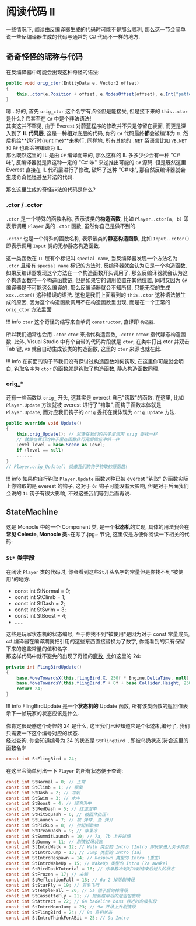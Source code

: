 # 阅读代码 II

一些情况下, 阅读由反编译器生成的代码时可能不是那么顺利, 那么这一节会简单说一些反编译器生成的代码与通常的 C# 代码不一样的地方.

## 奇奇怪怪的昵称与代码

在反编译器中可能会出现这种奇怪的语法:
```cs title="Celeste.FinalBoss (即 6a 后半段 Badeline Boss 实体)"
public void orig_ctor(EntityData e, Vector2 offset)
{
    this..ctor(e.Position + offset, e.NodesOffset(offset), e.Int("patternIndex", 0), e.Float("cameraPastY", 120f), e.Bool("dialog", false), e.Bool("startHit", false), e.Bool("cameraLockY", true));
}
```

嗯...好的, 首先 `orig_ctor` 这个名字有点怪但是能接受, 但是接下来的 `this..ctor` 是什么? 它甚至在 `C#` 中是个非法语法!  
其实这并不罕见, 由于 Everest 对蔚蓝程序的修改并不只是停留在表面, 而更是深入到了 **IL 代码层**, 这是一种相对底层的代码,
你的 `C#` 代码最终**都**会被编译为 `IL` 然后扔给**运行时(runtime)**来执行, 同样地, 所有其他的 `.NET` 系语言比如 `VB.NET` 和 `F#` 也都会被编译为 IL.  
那么既然这里的 IL 是由 `C#` 编译而来的, 那么这样的 IL 多多少少会有一种 "C# 味", 反编译器就是靠这种一定的 "C# 味" 来逆推出可能的 `C#` 源码. 
但是既然这里 Everest 直接在 IL 代码层进行了修改, 破坏了这种 "C# 味", 那自然反编译器就会生成奇奇怪怪甚至非法的代码.  

那么这里生成的奇怪非法的代码是什么?  

### .ctor / .cctor

`.ctor` 是一个特殊的函数名称, 表示该类的**构造函数**, 比如 `Player..ctor(a, b)` 即表示调用 `Player` 类的 `.ctor` 函数, 虽然你自己是做不到的.  

`.cctor` 也是一个特殊的函数名称, 表示该类的**静态构造函数**, 比如 `Input..cctor()` 即表示调用 `Input` 类的无参静态构造函数.  

这一类函数在 `IL` 层有个标记叫 `special name`, 当反编译器发现一个方法名为 `.ctor` 且带有 `special name` 标记的方法时,
反编译器就会认为它是一个构造函数, 如果反编译器发现这个方法在一个构造函数开头调用了, 那么反编译器就会认为这个构造函数带一个构造函数链,
但是如果它的调用位置在其他位置, 同时又因为 `C#` 编译器是不可能这么编译的, 那么反编译器就会不知所措, 只能无奈的生成 `xxx..ctor()` 这种错误的语法.
这也是我们上面看到的 `this..ctor` 这种语法被生成的原因, 因为这个构造函数调用不在构造函数里出现, 而是在一个正常的 `orig_ctor` 方法里面!  

!!! info
    `ctor` 这个奇怪的缩写来自单词 `constructor`, 直译即 `构造器`.

所以我们通常也会用 `.ctor` `ctor` 来指代构造函数, `.cctor` `cctor` 指代静态构造函数. 此外, Visual Studio 中有个自带的代码片段就是 `ctor`,
在类中打出 ctor 并双击 Tab 键, vs 就会自动生成该类的构造函数, 这里的 `ctor` 来源也就在此. 

!!! info
    在前面的钩子节我们没有探讨过构造函数如何钩取, 在这里你可能就会明白, 钩取名字为 `ctor` 的函数就是钩取了构造函数, 静态构造函数同理.

### orig_*

还有一些函数以 `orig_` 开头, 这其实是 everest 自己"钩取"的函数. 在这里, 比如 `Player.Update` 方法就被 everest 进行了"钩取",
而钩子函数本体就是 `Player.Update`, 而对应我们钩子的 `orig` 委托在就体现为 `orig_Update` 方法.

```cs title="Player.Update  (像钩子本体一样!)"
public override void Update()
{
	this.orig_Update(); // 就像在我们的钩子里调用 orig 委托一样
    // 就像在我们的钩子里在函数执行完后做些事情一样
	Level level = base.Scene as Level;
	if (level == null)
    ......
}
// Player.orig_Update() 就像我们的钩子钩取的原函数!
```

!!! info
    如果你自行钩取 `Player.Update` 函数这种已被 everest "钩取" 的函数实际上你钩取的是 everest 的钩子, 这对于 `On` 钩子可能没有大影响,
    但是对于后面我们会说的 `IL` 钩子有很大影响, 不过这些我们等到后面再说.

## StateMachine

这是 Monocle 中的一个 Component 类, 是一个**状态机**的实现, 具体的用法我会在 **常见 Celeste, Monocle 类**~在写了.jpg~ 节说, 这里仅是方便你阅读一下相关的代码:

### `St*` 类字段  
在阅读 `Player` 类的代码时, 你会看到这些`St`开头名字的常量但是你找不到"被使用"的地方:

- const int StNormal = 0;
- const int StClimb = 1;
- const int StDash = 2;
- const int StSwim = 3;
- const int StBoost = 4;
- ......

这些是玩家状态机的状态编号, 至于你找不到"被使用"是因为对于 const 常量成员, c# 编译器在编译期就把引用的这些东西直接替换为了数字, 你能看到的只有保留下来的这些常量的值和名字.  
那这样代码中就不避免的出现了奇怪的[魔数](https://www.zhihu.com/question/22018894), 比如这里的 24:
```cs title="int Player.FlingBirdUpdate()"
private int FlingBirdUpdate()
{
	base.MoveTowardsX(this.flingBird.X, 250f * Engine.DeltaTime, null);
	base.MoveTowardsY(this.flingBird.Y + 8f + base.Collider.Height, 250f * Engine.DeltaTime, null);
	return 24;
}
```
!!! info
    FlingBirdUpdate 是一个**状态机的** Update 函数, 所有该类函数的返回值表示下一帧玩家的状态应该是什么.

你肯定很疑惑这个奇怪的 24 是什么, 这里我们已经知道它是个状态机编号了, 我们只需要一下这个编号对应的状态.  
经过查询, 你会知道编号为 24 的状态是 `StFlingBird `, 即被鸟扔状态(符合这里的函数名!):

```cs
const int StFlingBird = 24;
```

在这里会简单列出一下 `Player` 的所有状态便于查询:

```cs
const int StNormal = 0; // 正常
const int StClimb = 1; // 攀爬
const int StDash = 2; // 冲刺
const int StSwim = 3; // 水中
const int StBoost = 4; // 绿泡泡中
const int StRedDash = 5; // 红泡泡中
const int StHitSquash = 6; // 被固体挤压?
const int StLaunch = 7; // 被 弹球, 鱼 弹开
const int StPickup = 8; // 捡起抓取物
const int StDreamDash = 9; // 穿果冻
const int StSummitLaunch = 10; // 7a, 7b 上升过场
const int StDummy = 11; // 剧情过场状态
const int StIntroWalk = 12; // Walk 类型的 Intro (Intro 即玩家进入关卡的表现方式)
const int StIntroJump = 13; // Jump 类型的 Intro (1a)
const int StIntroRespawn = 14; // Respawn 类型的 Intro (重生)
const int StIntroWakeUp = 15; // WakeUp 类型的 Intro (2a awake)
const int StBirdDashTutorial = 16; // 序章教冲刺时冲刺结束后进入的状态
const int StFrozen = 17; // 未知
const int StReflectionFall = 18; // 6a-2 掉落剧情段
const int StStarFly = 19; // 羽毛飞行
const int StTempleFall = 20; // 5a 镜子后的掉落段
const int StCassetteFly = 21; // 捡到磁带后的泡泡包裹段
const int StAttract = 22; // 6a badeline boss 靠近时的吸引段
const int StIntroMoonJump = 23; // 9a 开场上升剧情段
const int StFlingBird = 24; // 9a 鸟扔状态
const int StIntroThinkForABit = 25; // 9a Intro
```